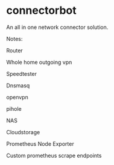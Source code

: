 # connectorbot
An all in one network connector solution.

Notes:

Router

Whole home outgoing vpn

Speedtester

Dnsmasq

openvpn

pihole

NAS

Cloudstorage

Prometheus Node Exporter

Custom prometheus scrape endpoints

